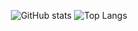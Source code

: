 
<div align="center">
  
  ![GitHub stats](https://github-readme-stats.vercel.app/api?username=ZacharyWesterman&theme=transparent)
  ![Top Langs](https://github-readme-stats.vercel.app/api/top-langs/?username=ZacharyWesterman&theme=transparent&layout=compact)

</div>
